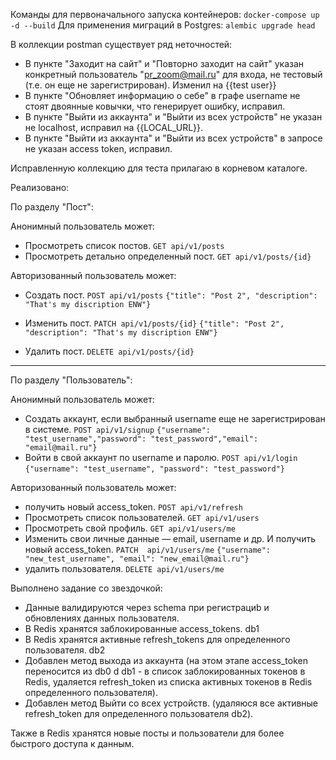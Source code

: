 Команды для первоначального запуска контейнеров:
`docker-compose up -d --build`
Для применения миграций в Postgres:
`alembic upgrade head`

В коллекции postman существует ряд неточностей:

- В пункте "Заходит на сайт" и "Повторно заходит на сайт"  указан конкретный пользователь "pr_zoom@mail.ru" для входа, не тестовый (т.е. он еще не зарегистрирован). Изменил на {{test user}}
- В пункте "Обновляет информацию о себе" в графе username не стоят двоянные ковычки, что генерирует ошибку, исправил.
- В пункте "Выйти из аккаунта" и "Выйти из всех устройств" не указан не localhost, исправил на {{LOCAL_URL}}.
- В пункте "Выйти из аккаунта" и "Выйти из всех устройств" в запросе не указан access token, исправил.

Исправленную коллекцию для теста прилагаю в корневом каталоге.


Реализовано:

По разделу "Пост":

Анонимный пользователь может:

- Просмотреть список постов. 
`GET api/v1/posts`
- Просмотреть детально определенный пост.
`GET api/v1/posts/{id}`

Авторизованный пользователь может:

- Создать пост. `POST api/v1/posts`
`{"title": "Post 2", "description": "That's my discription ENW"}`

- Изменить пост. `PATCH api/v1/posts/{id}`
`{"title": "Post 2", "description": "That's my discription ENW"}`

- Удалить пост. `DELETE api/v1/posts/{id}`
____________________
По разделу "Пользователь":

Анонимный пользователь может:
- Создать аккаунт, если выбранный username еще не зарегистрирован в системе. `POST api/v1/signup` 
`{"username": "test_username","password": "test_password","email": "email@mail.ru"}`
- Войти в свой аккаунт по username и паролю. `POST api/v1/login`
`{"username": "test_username", "password": "test_password"}`

Авторизованный пользователь может:
- получить новый access_token. `POST api/v1/refresh` 
- Просмотреть список пользователей. `GET api/v1/users`
- Просмотреть свой профиль. `GET api/v1/users/me`
- Изменить свои личные данные — email, username и др. И получить новый access_token. `PATCH  api/v1/users/me`
`{"username": "new_test_username", "email": "new_email@mail.ru"}`
- удалить пользователя. `DELETE api/v1/users/me` 

Выполнено задание со звездочкой:
- Данные валидируются через schema при регистрациb и обновлениях данных пользователя.
- В Redis хранятся заблокированные access_tokens. db1
- В Redis хранятся активные refresh_tokens для определенного пользователя. db2
- Добавлен метод выхода из аккаунта (на этом этапе access_token переносится из db0 d db1 - в список заблокированных токенов в Redis, удаляется refresh_token из списка активных токенов в Redis определенного пользователя).
- Добавлен метод Выйти со всех устройств. (удаляюся все активные refresh_token для определенного
пользователя db2). 

Также в Redis хранятся новые посты и пользователи для более быстрого доступа к данным.